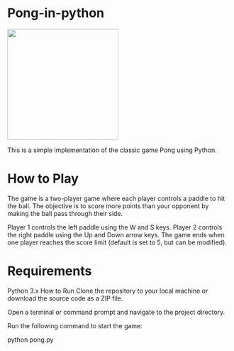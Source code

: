 # Pong-in-python
<img src="https://assets.skyfilabs.com/images/blog/ping-pong-game-using-html-java-javascript.webp" width="250"/>


This is a simple implementation of the classic game Pong using Python.

# How to Play
The game is a two-player game where each player controls a paddle to hit the ball. The objective is to score more points than your opponent by making the ball pass through their side.

Player 1 controls the left paddle using the W and S keys.
Player 2 controls the right paddle using the Up and Down arrow keys.
The game ends when one player reaches the score limit (default is set to 5, but can be modified).

# Requirements
Python 3.x
How to Run
Clone the repository to your local machine or download the source code as a ZIP file.

Open a terminal or command prompt and navigate to the project directory.

Run the following command to start the game:

python pong.py
